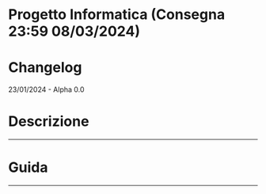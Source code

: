 # Progetto Informatica (Consegna 23:59 08/03/2024)

# Changelog 
  23/01/2024 - Alpha 0.0

# Descrizione
  ---

# Guida
  ---
